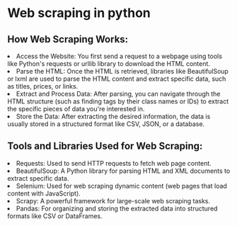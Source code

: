 <h1>Web scraping in python</h1>

<h2>How Web Scraping Works:</h2>
<li>Access the Website: You first send a request to a webpage using tools like Python's 
requests or urllib library to download the HTML content.</li>
<li>Parse the HTML: Once the HTML is retrieved, libraries like BeautifulSoup or lxml are 
used to parse the HTML content and extract specific data, such as titles, prices, or links.</li>
<li>Extract and Process Data: After parsing, you can navigate through the HTML structure
(such as finding tags by their class names or IDs) to extract the specific pieces of
data you're interested in.</li>
<li>Store the Data: After extracting the desired information, the data is usually stored in 
a structured format like CSV, JSON, or a database.</li>


<h2>Tools and Libraries Used for Web Scraping:</h2>
<li>Requests: Used to send HTTP requests to fetch web page content.</li>
<li>BeautifulSoup: A Python library for parsing HTML and XML documents to extract specific data.</li>
<li>Selenium: Used for web scraping dynamic content (web pages that load content with JavaScript).</li>
<li>Scrapy: A powerful framework for large-scale web scraping tasks.</li>
<li>Pandas: For organizing and storing the extracted data into structured formats like CSV or DataFrames.</li>











